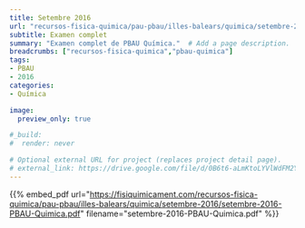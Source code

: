 ```yaml
---
title: Setembre 2016
url: "recursos-fisica-quimica/pau-pbau/illes-balears/quimica/setembre-2016"
subtitle: Examen complet
summary: "Examen complet de PBAU Química."  # Add a page description.
breadcrumbs: ["recursos-fisica-quimica","pbau-quimica"]
tags:
- PBAU
- 2016
categories:
- Química

image:
  preview_only: true

#_build:
#  render: never

# Optional external URL for project (replaces project detail page).
# external_link: https://drive.google.com/file/d/0B6t6-aLmKtoLYVlWdFM2Ym5fV28/view
---
```


{{% embed_pdf url="https://fisiquimicament.com/recursos-fisica-quimica/pau-pbau/illes-balears/quimica/setembre-2016/setembre-2016-PBAU-Quimica.pdf" filename="setembre-2016-PBAU-Quimica.pdf" %}}